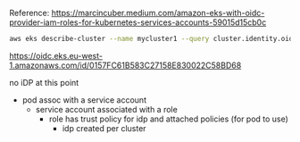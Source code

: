 Reference:
https://marcincuber.medium.com/amazon-eks-with-oidc-provider-iam-roles-for-kubernetes-services-accounts-59015d15cb0c


```bash
aws eks describe-cluster --name mycluster1 --query cluster.identity.oidc.issuer --output text
```

https://oidc.eks.eu-west-1.amazonaws.com/id/0157FC61B583C27158E830022C58BD68

no iDP at this point


* pod assoc with a service account
  * service account associated with a role
    * role has trust policy for idp and attached policies (for pod to use)
      * idp created per cluster

